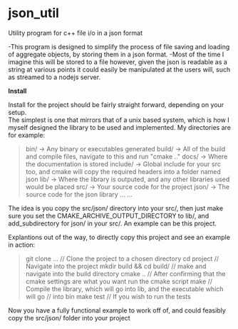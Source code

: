 # json_util
Utility program for c++ file i/o in a json format


-This program is designed to simplify the process of file saving and loading
of aggregate objects, by storing them in a json format.
-Most of the time I imagine this will be stored to a file however, given the json
is readable as a string at various points it could easily be manipulated at the users
will, such as streamed to a nodejs server.


<b>Install</b>


Install for the project should be fairly straight forward, depending on your setup.  
The simplest is one that mirrors that of a unix based system, which is how I myself
designed the library to be used and implemented.  My directories are for example:
>	bin/				-> Any binary or executables generated
>	build/			   -> All of the build and compile files, navigate to this and run "cmake .."
>	docs/			   -> Where the documentation is stored
>	include/		 -> Global include for your src too, and cmake will copy the required headers into a folder named json
>	lib/				  -> Where the library is outputed, and any other libraries used would be placed
>	src/				 -> Your source code for the project
>		json/		    -> The source code for the json library
>		...
>	...


The idea is you copy the src/json/ directory into your src/, then just make sure you set the 
CMAKE_ARCHIVE_OUTPUT_DIRECTORY to lib/, and add_subdirectory for json/ in your src/.
An example can be this project.


Explantions out of the way, to directly copy this project and see an example in action:
>git clone ...							  // Clone the project to a chosen directory
>cd project								// Navigate into the project
>mkdir build && cd build/	// make and navigate into the build directory
>cmake ..								 // After confirming that the cmake settings are what you want run the cmake script
>make									  // Compile the library, which will go into lib, and the executable which will go
>												// into bin
>make test							   // If you wish to run the tests


Now you have a fully functional example to work off of, and could feasibly copy the src/json/ folder into your
project